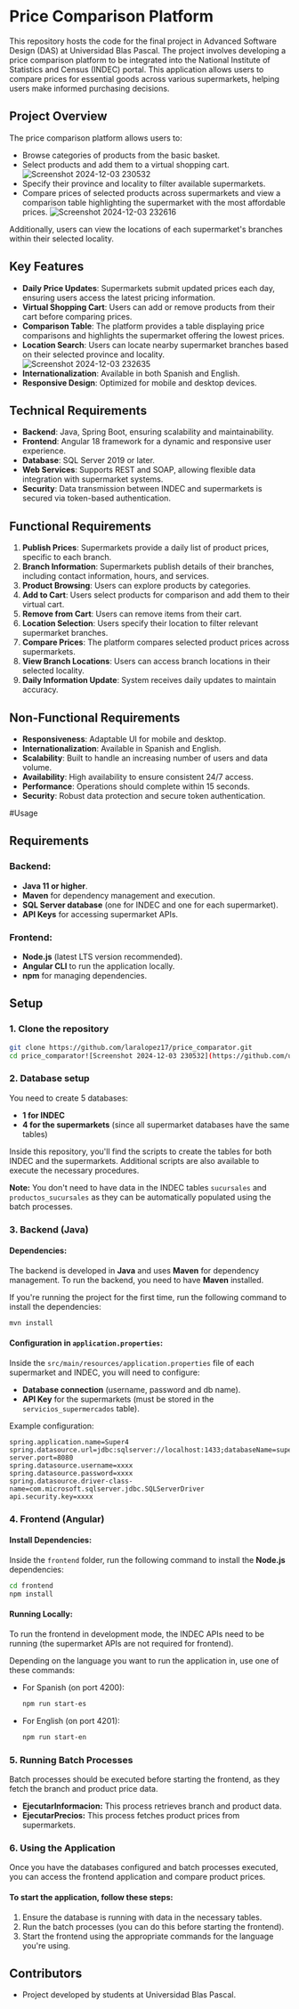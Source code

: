 # Price Comparison Platform

This repository hosts the code for the final project in Advanced Software Design (DAS) at Universidad Blas Pascal. The project involves developing a price comparison platform to be integrated into the National Institute of Statistics and Census (INDEC) portal. This application allows users to compare prices for essential goods across various supermarkets, helping users make informed purchasing decisions.

## Project Overview

The price comparison platform allows users to:
- Browse categories of products from the basic basket.
- Select products and add them to a virtual shopping cart.
![Screenshot 2024-12-03 230532](https://github.com/user-attachments/assets/5ad33f98-a7c7-44d8-9d5f-fe17730a7906)
- Specify their province and locality to filter available supermarkets.
- Compare prices of selected products across supermarkets and view a comparison table highlighting the supermarket with the most affordable prices.
![Screenshot 2024-12-03 232616](https://github.com/user-attachments/assets/2c6c7ae9-f650-4689-bbe6-50e2db5b1e45)

Additionally, users can view the locations of each supermarket's branches within their selected locality.

## Key Features

- **Daily Price Updates**: Supermarkets submit updated prices each day, ensuring users access the latest pricing information.
- **Virtual Shopping Cart**: Users can add or remove products from their cart before comparing prices.
- **Comparison Table**: The platform provides a table displaying price comparisons and highlights the supermarket offering the lowest prices.
- **Location Search**: Users can locate nearby supermarket branches based on their selected province and locality.
![Screenshot 2024-12-03 232635](https://github.com/user-attachments/assets/ba7e9725-3734-46a4-842c-68cebdfd360c)
- **Internationalization**: Available in both Spanish and English.
- **Responsive Design**: Optimized for mobile and desktop devices.

## Technical Requirements

- **Backend**: Java, Spring Boot, ensuring scalability and maintainability.
- **Frontend**: Angular 18 framework for a dynamic and responsive user experience.
- **Database**: SQL Server 2019 or later.
- **Web Services**: Supports REST and SOAP, allowing flexible data integration with supermarket systems.
- **Security**: Data transmission between INDEC and supermarkets is secured via token-based authentication.

## Functional Requirements

1. **Publish Prices**: Supermarkets provide a daily list of product prices, specific to each branch.
2. **Branch Information**: Supermarkets publish details of their branches, including contact information, hours, and services.
3. **Product Browsing**: Users can explore products by categories.
4. **Add to Cart**: Users select products for comparison and add them to their virtual cart.
5. **Remove from Cart**: Users can remove items from their cart.
6. **Location Selection**: Users specify their location to filter relevant supermarket branches.
7. **Compare Prices**: The platform compares selected product prices across supermarkets.
8. **View Branch Locations**: Users can access branch locations in their selected locality.
9. **Daily Information Update**: System receives daily updates to maintain accuracy.

## Non-Functional Requirements

- **Responsiveness**: Adaptable UI for mobile and desktop.
- **Internationalization**: Available in Spanish and English.
- **Scalability**: Built to handle an increasing number of users and data volume.
- **Availability**: High availability to ensure consistent 24/7 access.
- **Performance**: Operations should complete within 15 seconds.
- **Security**: Robust data protection and secure token authentication.

#Usage

## Requirements

### Backend:
- **Java 11 or higher**.
- **Maven** for dependency management and execution.
- **SQL Server database** (one for INDEC and one for each supermarket).
- **API Keys** for accessing supermarket APIs.

### Frontend:
- **Node.js** (latest LTS version recommended).
- **Angular CLI** to run the application locally.
- **npm** for managing dependencies.

## Setup

### 1. Clone the repository

```bash
git clone https://github.com/laralopez17/price_comparator.git
cd price_comparator![Screenshot 2024-12-03 230532](https://github.com/user-attachments/assets/27c17f28-92fe-4cc5-bc0b-cb541801c5f8)

```

### 2. Database setup

You need to create 5 databases:
- **1 for INDEC**
- **4 for the supermarkets** (since all supermarket databases have the same tables)

Inside this repository, you'll find the scripts to create the tables for both INDEC and the supermarkets. Additional scripts are also available to execute the necessary procedures.

**Note:** You don't need to have data in the INDEC tables `sucursales` and `productos_sucursales` as they can be automatically populated using the batch processes.

### 3. Backend (Java)

#### Dependencies:

The backend is developed in **Java** and uses **Maven** for dependency management. To run the backend, you need to have **Maven** installed.

If you're running the project for the first time, run the following command to install the dependencies:

```bash
mvn install
```

#### Configuration in `application.properties`:

Inside the `src/main/resources/application.properties` file of each supermarket and INDEC, you will need to configure:

- **Database connection** (username, password and db name).
- **API Key** for the supermarkets (must be stored in the `servicios_supermercados` table).

Example configuration:

```properties
spring.application.name=Super4
spring.datasource.url=jdbc:sqlserver://localhost:1433;databaseName=super4;encrypt=false
server.port=8080
spring.datasource.username=xxxx
spring.datasource.password=xxxx
spring.datasource.driver-class-name=com.microsoft.sqlserver.jdbc.SQLServerDriver
api.security.key=xxxx
```

### 4. Frontend (Angular)

#### Install Dependencies:

Inside the `frontend` folder, run the following command to install the **Node.js** dependencies:

```bash
cd frontend
npm install
```

#### Running Locally:

To run the frontend in development mode, the INDEC APIs need to be running (the supermarket APIs are not required for frontend).

Depending on the language you want to run the application in, use one of these commands:

- For Spanish (on port 4200):
  ```bash
  npm run start-es
  ```

- For English (on port 4201):
  ```bash
  npm run start-en
  ```

### 5. Running Batch Processes

Batch processes should be executed before starting the frontend, as they fetch the branch and product price data.

- **EjecutarInformacion:** This process retrieves branch and product data.
- **EjecutarPrecios:** This process fetches product prices from supermarkets.

### 6. Using the Application

Once you have the databases configured and batch processes executed, you can access the frontend application and compare product prices.

#### To start the application, follow these steps:

1. Ensure the database is running with data in the necessary tables.
2. Run the batch processes (you can do this before starting the frontend).
3. Start the frontend using the appropriate commands for the language you're using.

## Contributors

- Project developed by students at Universidad Blas Pascal.
